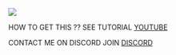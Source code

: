 <p float="left">

  <img style="vertical-align: top;" src="https://discord.c99.nl/widget/theme-3/905260309743271996.png"/>
  
  HOW TO GET THIS ?? SEE TUTORIAL 
  [YOUTUBE](https://youtube.com/@siduop)
  
  CONTACT ME ON DISCORD 
  JOIN [DISCORD](https://discord.gg/erxSQ3UvDd)
